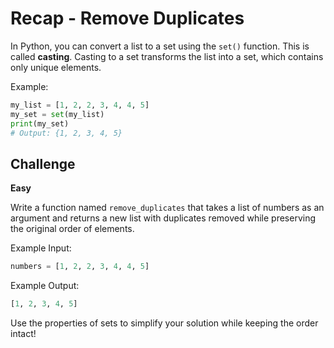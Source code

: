 # Recap - Remove Duplicates

In Python, you can convert a list to a set using the `set()` function. This is called **casting**. Casting to a set transforms the list into a set, which contains only unique elements.

Example:

```python
my_list = [1, 2, 2, 3, 4, 4, 5]
my_set = set(my_list)
print(my_set)
# Output: {1, 2, 3, 4, 5}
```

## Challenge

**Easy**

Write a function named `remove_duplicates` that takes a list of numbers as an argument and returns a new list with duplicates removed while preserving the original order of elements.

Example Input:

```python
numbers = [1, 2, 2, 3, 4, 4, 5]
```

Example Output:

```python
[1, 2, 3, 4, 5]
```

Use the properties of sets to simplify your solution while keeping the order intact!